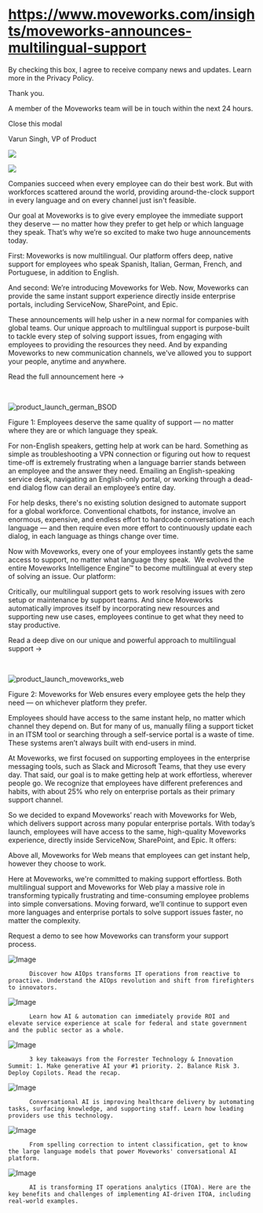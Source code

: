 # https://www.moveworks.com/insights/moveworks-announces-multilingual-support

By checking this box, I agree to receive company news and updates. Learn more in the Privacy Policy.

Thank you.

A member of the Moveworks team will be in touch within the next 24 hours.



  Close this modal
  



Varun Singh, VP of Product


![](https://www.moveworks.com/hubfs/product_launch_multilingual_support_featured.jpeg)

![](https://www.moveworks.com/hubfs/product_launch_multilingual_support_featured.jpeg)

Companies succeed when every employee can do their best work. But with workforces scattered around the world, providing around-the-clock support in every language and on every channel just isn't feasible.

Our goal at Moveworks is to give every employee the immediate support they deserve — no matter how they prefer to get help or which language they speak. That’s why we’re so excited to make two huge announcements today.

First: Moveworks is now multilingual. Our platform offers deep, native support for employees who speak Spanish, Italian, German, French, and Portuguese, in addition to English. 

And second: We’re introducing Moveworks for Web. Now, Moveworks can provide the same instant support experience directly inside enterprise portals, including ServiceNow, SharePoint, and Epic.

These announcements will help usher in a new normal for companies with global teams. Our unique approach to multilingual support is purpose-built to tackle every step of solving support issues, from engaging with employees to providing the resources they need. And by expanding Moveworks to new communication channels, we've allowed you to support your people, anytime and anywhere.

Read the full announcement here →

 



![product_launch_german_BSOD](https://www.moveworks.com/hs-fs/hubfs/product_launch_german_BSOD.png?&name=product_launch_german_BSOD.png)

Figure 1: Employees deserve the same quality of support — no matter where they are or which language they speak.

For non-English speakers, getting help at work can be hard. Something as simple as troubleshooting a VPN connection or figuring out how to request time-off is extremely frustrating when a language barrier stands between an employee and the answer they need. Emailing an English-speaking service desk, navigating an English-only portal, or working through a dead-end dialog flow can derail an employee’s entire day. 

For help desks, there's no existing solution designed to automate support for a global workforce. Conventional chatbots, for instance, involve an enormous, expensive, and endless effort to hardcode conversations in each language — and then require even more effort to continuously update each dialog, in each language as things change over time.

Now with Moveworks, every one of your employees instantly gets the same access to support, no matter what language they speak.  We evolved the entire Moveworks Intelligence Engine™ to become multilingual at every step of solving an issue. Our platform:

Critically, our multilingual support gets to work resolving issues with zero setup or maintenance by support teams. And since Moveworks automatically improves itself by incorporating new resources and supporting new use cases, employees continue to get what they need to stay productive.

Read a deep dive on our unique and powerful approach to multilingual support →

 

![product_launch_moveworks_web](https://www.moveworks.com/hs-fs/hubfs/product_launch_moveworks_web.gif?&name=product_launch_moveworks_web.gif)

Figure 2: Moveworks for Web ensures every employee gets the help they need — on whichever platform they prefer. 

Employees should have access to the same instant help, no matter which channel they depend on. But for many of us, manually filing a support ticket in an ITSM tool or searching through a self-service portal is a waste of time. These systems aren’t always built with end-users in mind.

At Moveworks, we first focused on supporting employees in the enterprise messaging tools, such as Slack and Microsoft Teams, that they use every day. That said, our goal is to make getting help at work effortless, wherever people go. We recognize that employees have different preferences and habits, with about 25% who rely on enterprise portals as their primary support channel.

So we decided to expand Moveworks’ reach with Moveworks for Web, which delivers support across many popular enterprise portals. With today’s launch, employees will have access to the same, high-quality Moveworks experience, directly inside ServiceNow, SharePoint, and Epic. It offers:

Above all, Moveworks for Web means that employees can get instant help, however they choose to work.

Here at Moveworks, we're committed to making support effortless. Both multilingual support and Moveworks for Web play a massive role in transforming typically frustrating and time-consuming employee problems into simple conversations. Moving forward, we’ll continue to support even more languages and enterprise portals to solve support issues faster, no matter the complexity.

Request a demo to see how Moveworks can transform your support process.

![Image](https://www.moveworks.com/hs-fs/hubfs/AIOps-featured-image.png?length=50&name=AIOps-featured-image.png)


          Discover how AIOps transforms IT operations from reactive to proactive. Understand the AIOps revolution and shift from firefighters to innovators.
        

![Image](https://www.moveworks.com/hs-fs/hubfs/Public-Sector-Convo-AI.png?length=50&name=Public-Sector-Convo-AI.png)


          Learn how AI & automation can immediately provide ROI and elevate service experience at scale for federal and state government and the public sector as a whole.
        

![Image](https://www.moveworks.com/hs-fs/hubfs/Forrester%20T%26I%20%281%29.png?length=50&name=Forrester%20T&I%20%281%29.png)


          3 key takeaways from the Forrester Technology & Innovation Summit: 1. Make generative AI your #1 priority. 2. Balance Risk 3. Deploy Copilots. Read the recap.
        

![Image](https://www.moveworks.com/hs-fs/hubfs/healthcare-test.png?length=50&name=healthcare-test.png)


          Conversational AI is improving healthcare delivery by automating tasks, surfacing knowledge, and supporting staff. Learn how leading providers use this technology.
        

![Image](https://www.moveworks.com/hs-fs/hubfs/Moveworks_LLM_Feature.png?length=50&name=Moveworks_LLM_Feature.png)


          From spelling correction to intent classification, get to know the large language models that power Moveworks' conversational AI platform.
        

![Image](https://www.moveworks.com/hs-fs/hubfs/ITOA_feature.png?length=50&name=ITOA_feature.png)


          AI is transforming IT operations analytics (ITOA). Here are the key benefits and challenges of implementing AI-driven ITOA, including real-world examples.
        

